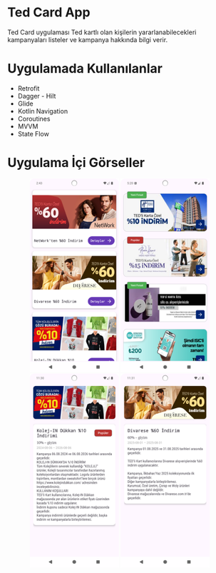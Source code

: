 # Ted Card App
Ted Card uygulaması Ted kartlı olan kişilerin yararlanabilecekleri kampanyaları listeler ve kampanya hakkında bilgi verir.

# Uygulamada Kullanılanlar
- Retrofit
- Dagger - Hilt
- Glide
- Kotlin Navigation
- Coroutines
- MVVM
- State Flow

# Uygulama İçi Görseller

<p align="center"> 
  <img src="screenshots/ted_home.png" alt="Hata Ekranı" width="200"/>
  <img src="screenshots/badge.png" alt="Hata Ekranı" width="200"/>
  <img src="screenshots/ted_detail.png" alt="Ana Sayfa" width="200"/>
  <img src="screenshots/ted_detail_2.png" alt="Giriş Sonrası" width="200"/>
</p>
